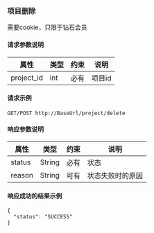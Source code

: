 ### 项目删除
需要cookie，只限于钻石会员

#### 请求参数说明
属性           	| 类型  	  | 约束   	| 说明
----------------|---------|--------	|------------
project_id		| int	  | 必有    | 项目id

#### 请求示例
	GET/POST http://BaseUrl/project/delete

#### 响应参数说明
属性           	| 类型  	  | 约束   	| 说明
----------------|---------|--------	|------------
status			| String  | 必有    | 状态
reason			| String  | 可有    | 状态失败时的原因

#### 响应成功的结果示例
	{
	  "status": "SUCCESS"
	}